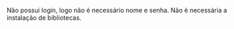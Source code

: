 Não possui login, logo não é necessário nome e senha. Não é necessária a instalação de bibliotecas.
